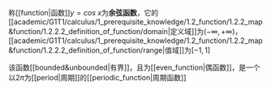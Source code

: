 称[[function|函数]]$y=cos\ x$为**余弦函数**，它的[[academic/G1T1/calculus/1_prerequisite_knowledge/1.2_function/1.2.2_map&function/1.2.2.2_definition_of_function/domain|定义域]]为$(-\infty,+\infty)$，[[academic/G1T1/calculus/1_prerequisite_knowledge/1.2_function/1.2.2_map&function/1.2.2.2_definition_of_function/range|值域]]为$[-1,1]$

该函数[[bounded&unbounded|有界]]，且为[[even_function|偶函数]]，是一个以$2\pi$为[[period|周期]]的[[periodic_function|周期函数]]